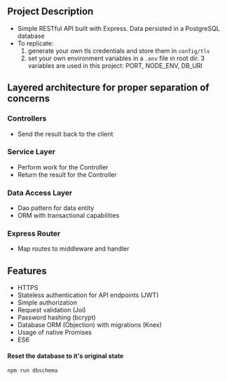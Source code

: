## Project Description

- Simple RESTful API built with Express. Data persisted in a PostgreSQL database
- To replicate:
    1. generate your own tls credentials and store them in `config/tls`
    2. set your own environment variables in a `.env` file in root dir. 3 variables are used in this project: PORT, NODE_ENV, DB_URI

## Layered architecture for proper separation of concerns

### Controllers

- Send the result back to the client

### Service Layer

- Perform work for the Controller
- Return the result for the Controller

### Data Access Layer

- Dao pattern for data entity
- ORM with transactional capabilities

### Express Router

- Map routes to middleware and handler

## Features

- HTTPS
- Stateless authentication for API endpoints (JWT)
- Simple authorization
- Request validation (Joi)
- Password hashing (bcrypt)
- Database ORM (Objection) with migrations (Knex)
- Usage of native Promises
- ES6

#### Reset the database to it's original state

`npm run dbschema`
